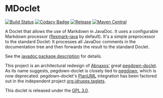 MDoclet
=======

[![Build Status](https://travis-ci.org/mnlipp/jdrupes-mdoclet.svg?branch=master)](https://travis-ci.org/mnlipp/jdrupes-mdoclet)
[![Codacy Badge](https://api.codacy.com/project/badge/Grade/36484e621eb243d793df9bccfbb502e3)](https://www.codacy.com/app/mnlipp/jdrupes-mdoclet?utm_source=github.com&amp;utm_medium=referral&amp;utm_content=mnlipp/jdrupes-mdoclet&amp;utm_campaign=Badge_Grade)
[![Release](https://jitpack.io/v/mnlipp/jdrupes-mdoclet.svg)](https://jitpack.io/#mnlipp/jdrupes-mdoclet)
[![Maven Central](https://img.shields.io/maven-central/v/org.jdrupes/mdoclet-doclet.svg)](http://search.maven.org/#search%7Cga%7C1%7Cg%3A%22org.jdrupes%22%20AND%20a%3A%22mdoclet-doclet%22)

A Doclet that allows the use of Markdown in JavaDoc. It uses a configurable 
Markdown processor
([flexmark-java](https://github.com/vsch/flexmark-java) by default). 
It's a simple preprocessor to the standard Doclet: It processes all JavaDoc 
comments in the documentation tree and then forwards the result to the 
standard Doclet.

See the [javadoc package description](https://mnlipp.github.io/jdrupes-mdoclet/javadoc/)
for details. 

This project is an architectural redesign of 
[Abnaxos'](https://github.com/Abnaxos) 
great [pegdown-doclet](https://github.com/Abnaxos/pegdown-doclet). As its
name suggests, pegdown-doclet is closely tied to 
[pegdown](https://github.com/sirthias/pegdown), which is now
deprecated. pegdown-doclet's [PlanUML](http://plantuml.com/) 
integration has been factored out in the independent project 
[org.jdrupes.taglets](https://github.com/mnlipp/jdrupes-taglets).

This doclet is released under the
[GPL 3.0](http://www.gnu.org/licenses/gpl-3.0-standalone.html).

